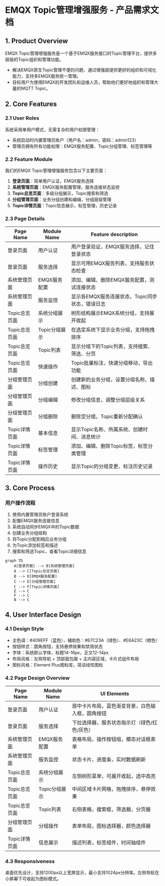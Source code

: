 # EMQX Topic管理增强服务 - 产品需求文档

## 1. Product Overview
EMQX Topic管理增强服务是一个基于EMQX服务接口的Topic管理平台，提供多层级的Topic组织和管理功能。
- 解决EMQX原生Topic管理不便的问题，通过增强层提供更好的组织和可视化能力，支持多EMQX服务统一管理。
- 目标用户为使用EMQX的开发团队和运维人员，帮助他们更好地组织和管理大量的MQTT Topic。

## 2. Core Features

### 2.1 User Roles
系统采用单用户模式，无需复杂的用户权限管理：
- 系统启动时内置管理员账户（用户名：admin，密码：admin123）
- 管理员拥有所有功能权限：EMQX服务配置、Topic分组管理、标签管理等

### 2.2 Feature Module
我们的EMQX Topic管理增强服务包含以下主要页面：
1. **登录页面**：简单用户认证，EMQX服务选择
2. **系统管理页面**：EMQX服务配置管理，服务连接状态监控
3. **Topic总览页面**：多级分组展示，Topic搜索和筛选
4. **分组管理页面**：业务分组创建和编辑，分组层级管理
5. **Topic详情页面**：Topic信息展示，标签管理，历史记录

### 2.3 Page Details
| Page Name | Module Name | Feature description |
|-----------|-------------|---------------------|
| 登录页面 | 用户认证 | 用户登录验证，EMQX服务选择，记住登录状态 |
| 登录页面 | 服务选择 | 显示可用EMQX服务列表，支持服务状态检查 |
| 系统管理页面 | EMQX服务配置 | 添加、编辑、删除EMQX服务配置，测试连接状态 |
| 系统管理页面 | 服务监控 | 显示各EMQX服务连接状态，Topic同步状态，错误日志 |
| Topic总览页面 | 系统分组展示 | 树形结构展示EMQX系统分组，支持展开收起 |
| Topic总览页面 | Topic分组展示 | 在选定系统下显示业务分组，支持拖拽排序 |
| Topic总览页面 | Topic列表 | 显示分组下的Topic列表，支持搜索、筛选、分页 |
| Topic总览页面 | 快速操作 | Topic批量标注，快速分组移动，导出功能 |
| 分组管理页面 | 分组创建 | 创建新的业务分组，设置分组名称、描述、图标 |
| 分组管理页面 | 分组编辑 | 修改分组信息，调整分组层级关系 |
| 分组管理页面 | 分组删除 | 删除空分组，Topic重新分配确认 |
| Topic详情页面 | 基本信息 | 显示Topic名称、所属系统、创建时间、消息统计 |
| Topic详情页面 | 标签管理 | 添加、编辑、删除Topic标签，标签分类管理 |
| Topic详情页面 | 操作历史 | 显示Topic的分组变更、标注历史记录 |


## 3. Core Process

### 用户操作流程
1. 使用内置管理员账户登录系统
2. 配置EMQX服务连接信息
3. 系统自动同步EMQX中的Topic数据
4. 创建业务分组结构
5. 将Topic分配到相应业务分组
6. 为Topic添加标签和描述
7. 搜索和筛选Topic，查看Topic详细信息

```mermaid
graph TD
    A[登录页面] --> B[系统管理页面]
    A --> C[Topic总览页面]
    B --> D[EMQX服务配置]
    C --> E[分组管理页面]
    C --> F[Topic详情页面]
    E --> C
    F --> C
    B --> C
```

## 4. User Interface Design

### 4.1 Design Style
- 主色调：#409EFF（蓝色），辅助色：#67C23A（绿色）、#E6A23C（橙色）
- 按钮样式：圆角按钮，支持悬停效果和禁用状态
- 字体：系统默认字体，标题14-16px，正文12-14px
- 布局风格：左侧导航 + 顶部面包屑 + 主内容区域，卡片式组件布局
- 图标风格：Element Plus图标库，简洁线性图标

### 4.2 Page Design Overview
| Page Name | Module Name | UI Elements |
|-----------|-------------|-------------|
| 登录页面 | 用户认证 | 居中卡片布局，蓝色渐变背景，白色输入框，圆角按钮 |
| 登录页面 | 服务选择 | 下拉选择器，服务状态指示灯（绿色/红色/灰色） |
| 系统管理页面 | EMQX服务配置 | 表格布局，操作按钮组，模态对话框表单 |
| 系统管理页面 | 服务监控 | 状态卡片，进度条，实时数据刷新 |
| Topic总览页面 | 系统分组展示 | 左侧树形菜单，可展开收起，选中高亮 |
| Topic总览页面 | Topic分组展示 | 中间区域卡片网格，拖拽排序，悬停效果 |
| Topic总览页面 | Topic列表 | 右侧表格，搜索框，筛选器，分页器 |
| 分组管理页面 | 分组操作 | 表单布局，图标选择器，颜色选择器 |
| Topic详情页面 | 信息展示 | 描述列表，标签组件，时间轴组件 |

### 4.3 Responsiveness
桌面优先设计，支持1200px以上宽屏显示，最小支持1024px分辨率。左侧导航在小屏幕下可收起为图标模式。